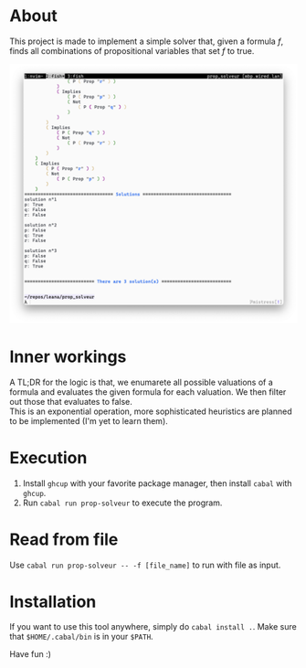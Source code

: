 # About
This project is made to implement a simple solver that, given a formula $f$, finds all combinations of propositional variables that set $f$ to true.

![image](assets/screenshot.png)

# Inner workings
A TL;DR for the logic is that, we enumarete all possible valuations of a formula and evaluates the given formula for each valuation. We then filter out those that evaluates to false.  
This is an exponential operation, more sophisticated heuristics are planned to be implemented (I'm yet to learn them).

# Execution
1. Install `ghcup` with your favorite package manager, then install `cabal` with `ghcup`.
2. Run `cabal run prop-solveur` to execute the program.

# Read from file
Use `cabal run prop-solveur -- -f [file_name]` to run with file as input.

# Installation
If you want to use this tool anywhere, simply do `cabal install .`. Make sure that `$HOME/.cabal/bin` is in your `$PATH`.

Have fun :)
